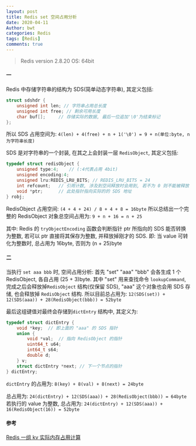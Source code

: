 ```yaml
---
layout: post
title: Redis set 空间占用分析
date: 2020-04-11
Author: bwt
categories: Redis
tags: [Redis]
comments: true
---
```


> Redis version 2.8.20 OS: 64bit

#### 一
Redis 中存储字符串的结构为 SDS(简单动态字符串), 其定义包括:

```c
struct sdshdr {
    unsigned int len; // 字符串占用总长度
    unsigned int free; // 剩余可用长度
    char buf[];		// 存储实际的数据, 最后一位追加'\0'为结束标记
};
```

所以 SDS 占用空间为: `4(len) + 4(free) + n + 1('\0') = 9 + n(单位:byte, n 为字符串长度)`

SDS 是对字符串的一个封装, 在其之上会封装一层 `RedisObject`, 其定义包括:

```c
typedef struct redisObject {
    unsigned type:4;    // (:4代表占用 4bit)
    unsigned encoding:4;
    unsigned lru:REDIS_LRU_BITS; // REDIS_LRU_BITS = 24
    int refcount;	// 引用计数, 涉及到空间释放时会用到, 若不为 0 则不能被释放
    void *ptr;		// 此处指针指向实际的的 SDS 地址
} robj;
```

RedisObject 占用空间: `(4 + 4 + 24) / 8 + 4 + 8 = 16byte`
所以总结出一个完整的 RedisObject 对象总空间占用为: `9 + n + 16 = n + 25`

其中: Redis 的 `tryObjectEncoding` 函数会判断指针 ptr 所指向的 SDS 能否转换为整数, 若可以 ptr 直接将其保存为整数, 并释放掉刚才的 SDS. 
即: 当 value 可转化为整数时, 总占用为 16byte, 否则为 (n + 25)byte

#### 二
当执行 `set aaa bbb` 时, 空间占用分析:
首先 "set" "aaa" "bbb" 会各生成 1 个 RedisObject, 各自占用 (25 + 3)byte.
其中 "set" 用来查找命令 `lookupCommand`, 完成之后会释放掉`RedisObject` 结构(仅保留 SDS), "aaa" 这个对象也会用 SDS 存储, 也会释放掉 `RedisObject` 结构.
所以目前总占用为: `12(SDS(set)) + 12(SDS(aaa)) + 28(RedisObject(bbb)) = 52byte`

最后这组键值对最终会存储到`dictEntry` 结构中, 其定义为:

```c
typedef struct dictEntry {
    void *key;	// 即上面的 "aaa" 的 SDS 指针
    union {
        void *val;	// 指向 RedisObject 的指针
        uint64_t u64;
        int64_t s64;
        double d;
    } v;
    struct dictEntry *next; // 下一个节点的指针
} dictEntry;
```

`dictEntry` 的占用为: `8(key) + 8(val) + 8(next) = 24byte`

总占用为: `24(dictEntry) + 12(SDS(aaa)) + 28(RedisObject(bbb)) = 64byte`
若执行的 value 为整数, 总占用为: `24(dictEntry) + 12(SDS(aaa)) + 16(RedisObject(16)) = 52byte`

#### 参考

[Redis 一组 kv 实际内存占用计算](https://kernelmaker.github.io/Redis-StringMem)